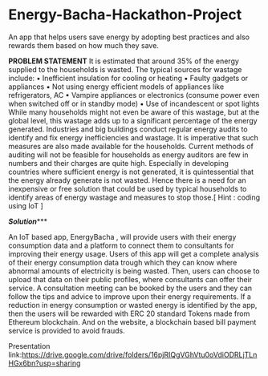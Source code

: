 # Energy-Bacha-Hackathon-Project
An app that helps users save energy by adopting best practices and also rewards them based on how much they save.

****PROBLEM STATEMENT****
It is estimated that around 35% of the energy supplied to the households is wasted. The typical sources for wastage include:
▪ Inefficient insulation for cooling or heating 
▪ Faulty gadgets or appliances
▪ Not using energy efficient models of appliances like refrigerators, AC
▪ Vampire appliances or electronics (consume power even when switched off or in standby mode) 
▪ Use of incandescent or spot lights While many households might not even be aware of this wastage, but at the global level, 
this wastage adds up to a significant percentage of the energy generated. Industries and big buildings conduct regular energy audits to identify and 
fix energy inefficiencies and wastage. It is imperative that such measures are also made available for the households. 
Current methods of auditing will not be feasible for households as energy auditors are few in numbers and their charges are quite high. Especially in developing countries 
where sufficient energy is not generated, it is quintessential that the energy already generate is not wasted. Hence there is a need for an inexpensive or free solution that 
could be used by typical households to identify areas of energy wastage and measures to stop those.[ Hint : coding using IoT ]

*******Solution**********

An IoT based app, EnergyBacha , will provide users with their energy consumption data and a platform to connect them to consultants for improving their energy usage.
Users of this app will get a complete analysis of their energy consumption data trough which they can know where abnormal amounts of electricity is being wasted.
Then, users can choose to upload that data on their public profiles, where consultants can offer their service.
A consultation meeting can be booked by the users and they can follow the tips and advice to improve upon their energy requirements.
If a reduction in energy consumption or wasted energy is identified by the app, then the users will be rewarded with ERC 20 standard Tokens made from Ethereum blockchain.
And on the website, a blockchain based bill payment service is provided to avoid frauds.

Presentation link:https://drive.google.com/drive/folders/16pjRIQgVGhVtu0oVdiODRLjTLnHGx6bn?usp=sharing

